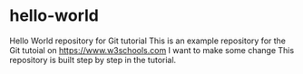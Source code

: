 # hello-world
Hello World repository for Git tutorial
This is an example repository for the Git tutoial on https://www.w3schools.com
I want to make some change
This repository is built step by step in the tutorial.
